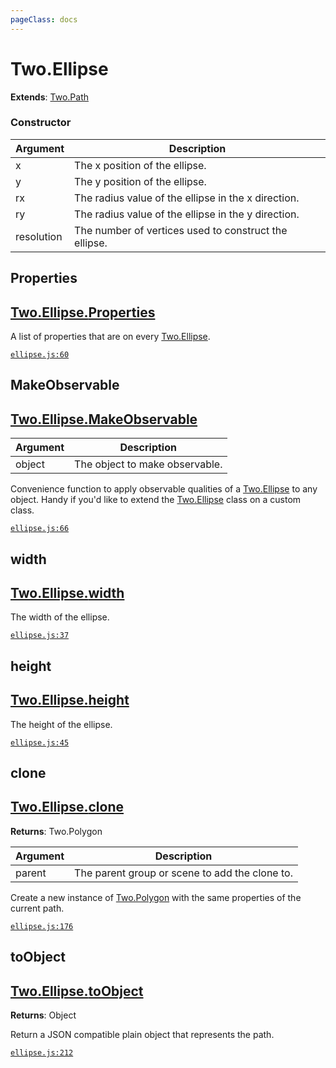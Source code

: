 ```yaml
---
pageClass: docs
---
```


# Two.Ellipse


<div class="extends">

__Extends__: [Two.Path](/documentation/path/)

</div>





<div class="meta">
  <custom-button text="Source" type="source" href="https://github.com/jonobr1/two.js/blob/dev/C:\Users\pures\Jono\two-js\src\shapes/ellipse.js" />
</div>



### Constructor


| Argument | Description |
| ---- | ----------- |
|  x  | The x position of the ellipse. |
|  y  | The y position of the ellipse. |
|  rx  | The radius value of the ellipse in the x direction. |
|  ry  | The radius value of the ellipse in the y direction. |
|  resolution  | The number of vertices used to construct the ellipse. |



<div class="static member ">

## Properties

<h2 class="longname" aria-hidden="true"><a href="#Properties"><span class="prefix">Two.Ellipse.</span><span class="shortname">Properties</span></a></h2>










<div class="properties">

A list of properties that are on every [Two.Ellipse](/documentation/ellipse).

</div>








<div class="meta">

  [`ellipse.js:60`](https://github.com/jonobr1/two.js/blob/dev/C:\Users\pures\Jono\two-js\src\shapes/ellipse.js#L60)

</div>






</div>



<div class="static function ">

## MakeObservable

<h2 class="longname" aria-hidden="true"><a href="#MakeObservable"><span class="prefix">Two.Ellipse.</span><span class="shortname">MakeObservable</span></a></h2>












<div class="params">

| Argument | Description |
| ---- | ----------- |
|  object  | The object to make observable. |
</div>




<div class="description">

Convenience function to apply observable qualities of a [Two.Ellipse](/documentation/ellipse) to any object. Handy if you'd like to extend the [Two.Ellipse](/documentation/ellipse) class on a custom class.

</div>



<div class="meta">

  [`ellipse.js:66`](https://github.com/jonobr1/two.js/blob/dev/C:\Users\pures\Jono\two-js\src\shapes/ellipse.js#L66)

</div>






</div>



<div class="instance member ">

## width

<h2 class="longname" aria-hidden="true"><a href="#width"><span class="prefix">Two.Ellipse.</span><span class="shortname">width</span></a></h2>










<div class="properties">

The width of the ellipse.

</div>








<div class="meta">

  [`ellipse.js:37`](https://github.com/jonobr1/two.js/blob/dev/C:\Users\pures\Jono\two-js\src\shapes/ellipse.js#L37)

</div>






</div>



<div class="instance member ">

## height

<h2 class="longname" aria-hidden="true"><a href="#height"><span class="prefix">Two.Ellipse.</span><span class="shortname">height</span></a></h2>










<div class="properties">

The height of the ellipse.

</div>








<div class="meta">

  [`ellipse.js:45`](https://github.com/jonobr1/two.js/blob/dev/C:\Users\pures\Jono\two-js\src\shapes/ellipse.js#L45)

</div>






</div>



<div class="instance function ">

## clone

<h2 class="longname" aria-hidden="true"><a href="#clone"><span class="prefix">Two.Ellipse.</span><span class="shortname">clone</span></a></h2>




<div class="returns">

__Returns__: Two.Polygon



</div>









<div class="params">

| Argument | Description |
| ---- | ----------- |
|  parent  | The parent group or scene to add the clone to. |
</div>




<div class="description">

Create a new instance of [Two.Polygon](/documentation/polygon) with the same properties of the current path.

</div>



<div class="meta">

  [`ellipse.js:176`](https://github.com/jonobr1/two.js/blob/dev/C:\Users\pures\Jono\two-js\src\shapes/ellipse.js#L176)

</div>






</div>



<div class="instance function ">

## toObject

<h2 class="longname" aria-hidden="true"><a href="#toObject"><span class="prefix">Two.Ellipse.</span><span class="shortname">toObject</span></a></h2>




<div class="returns">

__Returns__: Object



</div>












<div class="description">

Return a JSON compatible plain object that represents the path.

</div>



<div class="meta">

  [`ellipse.js:212`](https://github.com/jonobr1/two.js/blob/dev/C:\Users\pures\Jono\two-js\src\shapes/ellipse.js#L212)

</div>






</div>


